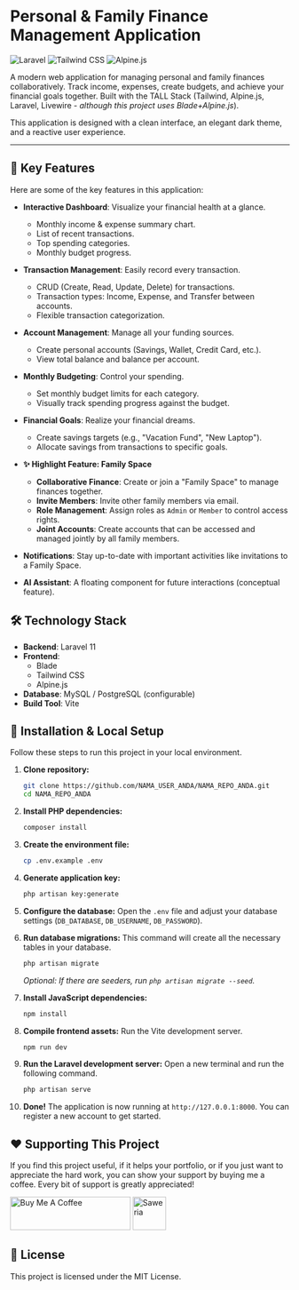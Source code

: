 # Personal & Family Finance Management Application

![Laravel](https://img.shields.io/badge/Laravel-FF2D20?style=for-the-badge&logo=laravel&logoColor=white)
![Tailwind CSS](https://img.shields.io/badge/Tailwind_CSS-38B2AC?style=for-the-badge&logo=tailwind-css&logoColor=white)
![Alpine.js](https://img.shields.io/badge/Alpine.js-8BC0D0?style=for-the-badge&logo=alpine.js&logoColor=black)

A modern web application for managing personal and family finances collaboratively. Track income, expenses, create budgets, and achieve your financial goals together. Built with the TALL Stack (Tailwind, Alpine.js, Laravel, Livewire - *although this project uses Blade+Alpine.js*).

This application is designed with a clean interface, an elegant dark theme, and a reactive user experience.

---

## 🌟 Key Features

Here are some of the key features in this application:

*   **Interactive Dashboard**: Visualize your financial health at a glance.
    *   Monthly income & expense summary chart.
    *   List of recent transactions.
    *   Top spending categories.
    *   Monthly budget progress.

*   **Transaction Management**: Easily record every transaction.
    *   CRUD (Create, Read, Update, Delete) for transactions.
    *   Transaction types: Income, Expense, and Transfer between accounts.
    *   Flexible transaction categorization.

*   **Account Management**: Manage all your funding sources.
    *   Create personal accounts (Savings, Wallet, Credit Card, etc.).
    *   View total balance and balance per account.

*   **Monthly Budgeting**: Control your spending.
    *   Set monthly budget limits for each category.
    *   Visually track spending progress against the budget.

*   **Financial Goals**: Realize your financial dreams.
    *   Create savings targets (e.g., "Vacation Fund", "New Laptop").
    *   Allocate savings from transactions to specific goals.

*   **✨ Highlight Feature: Family Space**
    *   **Collaborative Finance**: Create or join a "Family Space" to manage finances together.
    *   **Invite Members**: Invite other family members via email.
    *   **Role Management**: Assign roles as `Admin` or `Member` to control access rights.
    *   **Joint Accounts**: Create accounts that can be accessed and managed jointly by all family members.

*   **Notifications**: Stay up-to-date with important activities like invitations to a Family Space.

*   **AI Assistant**: A floating component for future interactions (conceptual feature).

## 🛠️ Technology Stack

*   **Backend**: Laravel 11
*   **Frontend**:
    *   Blade
    *   Tailwind CSS
    *   Alpine.js
*   **Database**: MySQL / PostgreSQL (configurable)
*   **Build Tool**: Vite

## 🚀 Installation & Local Setup

Follow these steps to run this project in your local environment.

1.  **Clone repository:**
    ```bash
    git clone https://github.com/NAMA_USER_ANDA/NAMA_REPO_ANDA.git
    cd NAMA_REPO_ANDA
    ```

2.  **Install PHP dependencies:**
    ```bash
    composer install
    ```

3.  **Create the environment file:**
    ```bash
    cp .env.example .env
    ```

4.  **Generate application key:**
    ```bash
    php artisan key:generate
    ```

5.  **Configure the database:**
    Open the `.env` file and adjust your database settings (`DB_DATABASE`, `DB_USERNAME`, `DB_PASSWORD`).

6.  **Run database migrations:**
    This command will create all the necessary tables in your database.
    ```bash
    php artisan migrate
    ```
    *Optional: If there are seeders, run `php artisan migrate --seed`.*

7.  **Install JavaScript dependencies:**
    ```bash
    npm install
    ```

8.  **Compile frontend assets:**
    Run the Vite development server.
    ```bash
    npm run dev
    ```

9.  **Run the Laravel development server:**
    Open a new terminal and run the following command.
    ```bash
    php artisan serve
    ```

10. **Done!**
    The application is now running at `http://127.0.0.1:8000`. You can register a new account to get started.

## ❤️ Supporting This Project

If you find this project useful, if it helps your portfolio, or if you just want to appreciate the hard work, you can show your support by buying me a coffee. Every bit of support is greatly appreciated!

<a href="https://www.buymeacoffee.com/NAMA_ANDA" target="_blank"><img src="https://cdn.buymeacoffee.com/buttons/v2/default-yellow.png" alt="Buy Me A Coffee" style="height: 60px !important;width: 217px !important;" ></a>
<a href="https://saweria.co/NAMA_ANDA" target="_blank"><img src="https://user-images.githubusercontent.com/24270415/199109032-b3558c3d-737c-41a1-a88c-2333904396b2.png" alt="Saweria" style="height: 60px !important;"></a>

## 📄 License

This project is licensed under the MIT License.
